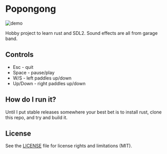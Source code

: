 # Popongong

![demo](./demo.gif "Demo")

Hobby project to learn rust and SDL2. Sound effects are all from garage band.

## Controls

* Esc - quit
* Space - pause/play
* W/S - left paddles up/down
* Up/Down - right paddles up/down

## How do I run it?

Until I put stable releases somewhere your best bet is to install rust, clone this repo, and try and build it.

## License

See the [LICENSE](LICENSE.md) file for license rights and limitations (MIT).
